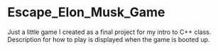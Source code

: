 # Escape_Elon_Musk_Game
Just a little game I created as a final project for my intro to C++ class. Description for how to play is displayed when the game is booted up.
